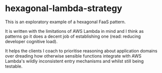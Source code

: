 # hexagonal-lambda-strategy

This is an exploratory example of a hexagonal FaaS pattern.

It is written with the limitations of AWS Lambda in mind and I think as patterns go it does a decent job of establishing one (read: reducing developer cognitive load).

It helps the clients I coach to prioritise reasoning about application domains over dreading how otherwise sensible functions integrate with AWS Lambda's wildly inconsistent entry mechanisms and whilst still being testable.
